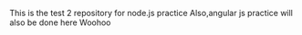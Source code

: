 This is the test 2 repository for node.js practice
Also,angular js practice will also be done here
Woohoo

